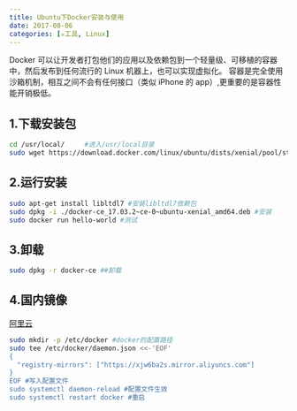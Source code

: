 ```yaml
---
title: Ubuntu下Docker安装与使用
date: 2017-08-06
categories: [✮工具, Linux]
---
```


Docker 可以让开发者打包他们的应用以及依赖包到一个轻量级、可移植的容器中，然后发布到任何流行的 Linux 机器上，也可以实现虚拟化。
容器是完全使用沙箱机制，相互之间不会有任何接口（类似 iPhone 的 app）,更重要的是容器性能开销极低。

<!--more-->

## 1.下载安装包

```bash
cd /usr/local/     #进入/usr/local目录
sudo wget https://download.docker.com/linux/ubuntu/dists/xenial/pool/stable/amd64/docker-ce_17.03.2~ce-0~ubuntu-xenial_amd64.deb
```

## 2.运行安装

```bash
sudo apt-get install libltdl7 #安装libltdl7依赖包
sudo dpkg -i ./docker-ce_17.03.2~ce-0~ubuntu-xenial_amd64.deb #安装
sudo docker run hello-world #测试
```

## 3.卸载

```bash
sudo dpkg -r docker-ce ##卸载
```

## 4.国内镜像

[阿里云](https://cr.console.aliyun.com/#/accelerator)

```bash
sudo mkdir -p /etc/docker #docker的配置路径
sudo tee /etc/docker/daemon.json <<-'EOF'
{
  "registry-mirrors": ["https://xjw6ba2s.mirror.aliyuncs.com"]
}
EOF #写入配置文件
sudo systemctl daemon-reload #配置文件生效
sudo systemctl restart docker #重启
```
